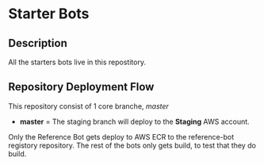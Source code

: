 # Starter Bots

## Description
All the starters bots live in this repostitory.

## Repository Deployment Flow
This repository consist of 1 core branche, *master*
 - **master** = The staging branch will deploy to the **Staging** AWS account.  
 
Only the Reference Bot gets deploy to AWS ECR to the reference-bot registory repository.
The rest of the bots only gets build, to test that they do build.